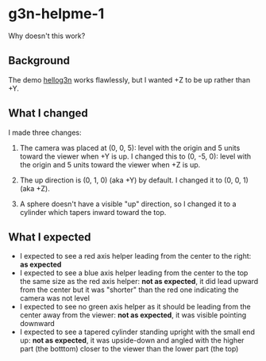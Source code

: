 # g3n-helpme-1
Why doesn't this work?

## Background
The demo [hellog3n](https://github.com/g3n/demos/hellog3n) works flawlessly, but I wanted +Z to be up rather than +Y.

## What I changed
I made three changes:

1.  The camera was placed at (0, 0, 5): level with the origin and 5 units toward the viewer when +Y is up.
    I changed this to (0, -5, 0): level with the origin and 5 units toward the viewer when +Z is up.

2.  The up direction is (0, 1, 0) (aka +Y) by default.  I changed it to (0, 0, 1) (aka +Z).

3.  A sphere doesn't have a visible "up" direction, so I changed it to a cylinder which tapers inward toward the top.

## What I expected
-   I expected to see a red axis helper leading from the center to the right: **as expected**
-   I expected to see a blue axis helper leading from the center to the top the same size as the red axis helper: **not as expected**, it did lead upward from the center but it was "shorter" than the red one indicating the camera was not level
-   I expected to see no green axis helper as it should be leading from the center away from the viewer: **not as expected**, it was visible pointing downward
-   I expected to see a tapered cylinder standing upright with the small end up: **not as expected**, it was upside-down and angled with the higher part (the botttom) closer to the viewer than the lower part (the top)
